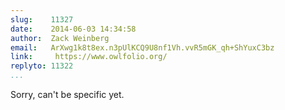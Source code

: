 ```yaml
---
slug:    11327
date:    2014-06-03 14:34:58
author:  Zack Weinberg
email:   ArXwg1k8t8ex.n3pUlKCQ9U8nf1Vh.vvR5mGK_qh+ShYuxC3bz
link:     https://www.owlfolio.org/
replyto: 11322
...
```


Sorry, can't be specific yet.
